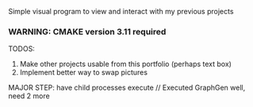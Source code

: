 Simple visual program to view and interact with my previous projects

<h3>WARNING: CMAKE version 3.11 required</h3>

TODOS:

1) Make other projects usable from this portfolio (perhaps text box) 
2) Implement better way to swap pictures

MAJOR STEP: have child processes execute
// Executed GraphGen well, need 2 more

